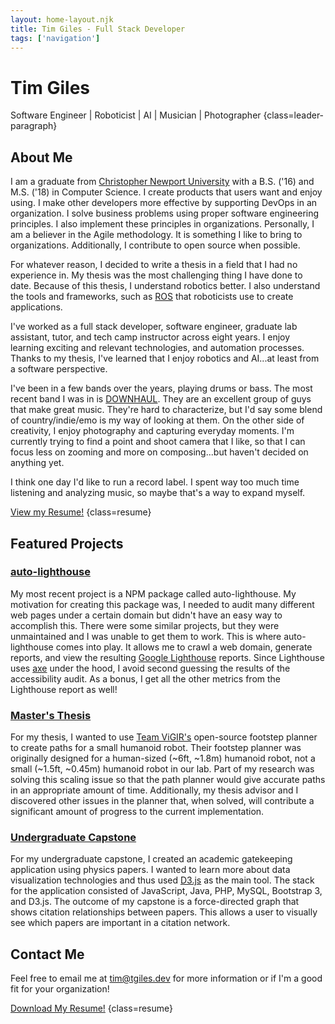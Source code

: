 ```yaml
---
layout: home-layout.njk
title: Tim Giles - Full Stack Developer
tags: ['navigation']
---
```


# Tim Giles

Software Engineer | Roboticist | AI | Musician | Photographer {class=leader-paragraph}

## About Me

I am a graduate from [Christopher Newport University](https://cnu.edu) with a B.S. ('16) and M.S. ('18) in Computer Science.
I create products that users want and enjoy using.
I make other developers more effective by supporting DevOps in an organization.
I solve business problems using proper software engineering principles.
I also implement these principles in organizations.
Personally, I am a believer in the Agile methodology.
It is something I like to bring to organizations.
Additionally, I contribute to open source when possible.

For whatever reason, I decided to write a thesis in a field that I had no experience in.
My thesis was the most challenging thing I have done to date.
Because of this thesis, I understand robotics better.
I also understand the tools and frameworks, such as [ROS](https://www.ros.org/) that roboticists use to create applications.

I've worked as a full stack developer, software engineer, graduate lab assistant, tutor, and tech camp instructor across eight years.
I enjoy learning exciting and relevant technologies, and automation processes.
Thanks to my thesis, I've learned that I enjoy robotics and AI...at least from a software perspective.

I've been in a few bands over the years, playing drums or bass.
The most recent band I was in is [DOWNHAUL](https://downhaul.bandcamp.com).
They are an excellent group of guys that make great music.
They're hard to characterize, but I'd say some blend of country/indie/emo is my way of looking at them.
On the other side of creativity, I enjoy photography and capturing everyday moments.
I'm currently trying to find a point and shoot camera that I like, so that I can focus less on zooming and more on composing...but haven't decided on anything yet.

I think one day I'd like to run a record label.
I spent way too much time listening and analyzing music, so maybe that's a way to expand myself.

[View my Resume!](/resume/web-resume) {class=resume}

## Featured Projects

### [auto-lighthouse](https://www.npmjs.com/package/auto-lighthouse)

My most recent project is a NPM package called auto-lighthouse.
My motivation for creating this package was, I needed to audit many different web pages under a certain domain but didn't have an easy way to accomplish this.
There were some similar projects, but they were unmaintained and I was unable to get them to work.
This is where auto-lighthouse comes into play.
It allows me to crawl a web domain, generate reports, and view the resulting [Google Lighthouse](https://developers.google.com/web/tools/lighthouse/) reports.
Since Lighthouse uses [axe](https://www.deque.com/axe/) under the hood, I avoid second guessing the results of the accessibility audit.
As a bonus, I get all the other metrics from the Lighthouse report as well!

### [Master's Thesis](https://github.com/TGiles/TGiles.github.io/blob/master/Tim-Giles-Thesis.pdf)

For my thesis, I wanted to use [Team ViGIR's](https://github.com/team-vigir) open-source footstep planner to create paths for a small humanoid robot.
Their footstep planner was originally designed for a human-sized (~6ft, ~1.8m) humanoid robot, not a small (~1.5ft, ~0.45m) humanoid robot in our lab.
Part of my research was solving this scaling issue so that the path planner would give accurate paths in an appropriate amount of time.
Additionally, my thesis advisor and I discovered other issues in the planner that, when solved, will contribute a significant amount of progress to the current implementation.

### [Undergraduate Capstone](https://github.com/TGiles/capstone)

For my undergraduate capstone, I created an academic gatekeeping application using physics papers.
I wanted to learn more about data visualization technologies and thus used [D3.js](https://d3js.org/) as the main tool.
The stack for the application consisted of JavaScript, Java, PHP, MySQL, Bootstrap 3, and D3.js.
The outcome of my capstone is a force-directed graph that shows citation relationships between papers.
This allows a user to visually see which papers are important in a citation network.

## Contact Me

Feel free to email me at [tim@tgiles.dev](mailto:tim@tgiles.dev) for more information or if I'm a good fit for your organization!

[Download My Resume!](/resume/Tim-Giles-Resume.pdf) {class=resume}
